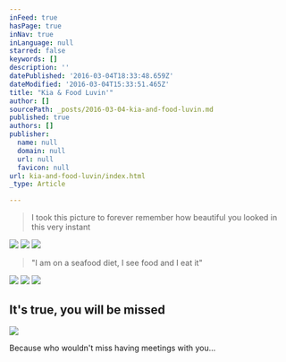 ```yaml
---
inFeed: true
hasPage: true
inNav: true
inLanguage: null
starred: false
keywords: []
description: ''
datePublished: '2016-03-04T18:33:48.659Z'
dateModified: '2016-03-04T15:33:51.465Z'
title: "Kia & Food Luvin'"
author: []
sourcePath: _posts/2016-03-04-kia-and-food-luvin.md
published: true
authors: []
publisher:
  name: null
  domain: null
  url: null
  favicon: null
url: kia-and-food-luvin/index.html
_type: Article

---
```

> I took this picture to forever remember how beautiful you looked in this very instant

![](https://the-grid-user-content.s3-us-west-2.amazonaws.com/b2367432-0625-492c-84ec-5873953d9be7.jpg)
![](https://s3-us-west-2.amazonaws.com/the-grid-img/p/3bd6c3a1e7c8070e8c94edad84d4322a46649db5.jpg)
![](https://the-grid-user-content.s3-us-west-2.amazonaws.com/6507fd86-7b45-4a21-b475-9007702318dc.jpg)

> "I am on a seafood diet, I see food and I eat it"

![](https://the-grid-user-content.s3-us-west-2.amazonaws.com/3fc937b0-6cce-459e-99d5-7c8ce74962fc.jpg)
![](https://the-grid-user-content.s3-us-west-2.amazonaws.com/d63b931f-3512-4040-8920-c89cb7b90763.jpg)
![](https://the-grid-user-content.s3-us-west-2.amazonaws.com/0deb49d4-e2bc-42ad-8bdd-38c1829896e8.jpg)

## It's true, you will be missed
![](https://the-grid-user-content.s3-us-west-2.amazonaws.com/7fc62ecd-b722-4239-9cc5-d560bd96fda1.jpg)

Because who wouldn't miss having meetings with you...